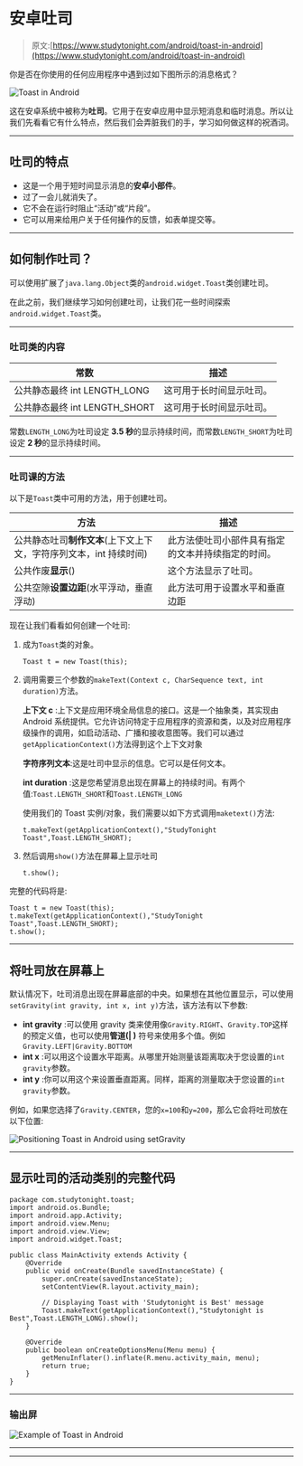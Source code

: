 # 安卓吐司

> 原文:[https://www.studytonight.com/android/toast-in-android](https://www.studytonight.com/android/toast-in-android)

你是否在你使用的任何应用程序中遇到过如下图所示的消息格式？

![Toast in Android](../Images/4aa115928ee0209c69c7a110030ec2f3.png)

这在安卓系统中被称为**吐司**。它用于在安卓应用中显示短消息和临时消息。所以让我们先看看它有什么特点，然后我们会弄脏我们的手，学习如何做这样的祝酒词。

* * *

## 吐司的特点

*   这是一个用于短时间显示消息的**安卓小部件**。
*   过了一会儿就消失了。
*   它不会在运行时阻止“活动”或“片段”。
*   它可以用来给用户关于任何操作的反馈，如表单提交等。

* * *

## 如何制作吐司？

可以使用扩展了`java.lang.Object`类的`android.widget.Toast`类创建吐司。

在此之前，我们继续学习如何创建吐司，让我们花一些时间探索`android.widget.Toast`类。

* * *

### 吐司类的内容

| 常数 | 描述 |
| --- | --- |
| 公共静态最终 int LENGTH_LONG | 这可用于长时间显示吐司。 |
| 公共静态最终 int LENGTH_SHORT | 这可用于长时间显示吐司。 |

常数`LENGTH_LONG`为吐司设定 **3.5 秒**的显示持续时间，而常数`LENGTH_SHORT`为吐司设定 **2 秒**的显示持续时间。

* * *

### 吐司课的方法

以下是`Toast`类中可用的方法，用于创建吐司。

| 方法 | 描述 |
| --- | --- |
| 公共静态吐司**制作文本**(上下文上下文，字符序列文本，int 持续时间) | 此方法使吐司小部件具有指定的文本并持续指定的时间。 |
| 公共作废**显示**() | 这个方法显示了吐司。 |
| 公共空隙**设置边距**(水平浮动，垂直浮动) | 此方法可用于设置水平和垂直边距 |

现在让我们看看如何创建一个吐司:

1.  成为`Toast`类的对象。

    ```
    Toast t = new Toast(this);
    ```

2.  调用需要三个参数的`makeText(Context c, CharSequence text, int duration)`方法。

    **上下文 c** :上下文是应用环境全局信息的接口。这是一个抽象类，其实现由 Android 系统提供。它允许访问特定于应用程序的资源和类，以及对应用程序级操作的调用，如启动活动、广播和接收意图等。我们可以通过`getApplicationContext()`方法得到这个上下文对象

    **字符序列文本**:这是吐司中显示的信息。它可以是任何文本。

    **int duration** :这是您希望消息出现在屏幕上的持续时间。有两个值:`Toast.LENGTH_SHORT`和`Toast.LENGTH_LONG`

    使用我们的 Toast 实例/对象，我们需要以如下方式调用`maketext()`方法:

    ```
    t.makeText(getApplicationContext(),"StudyTonight Toast",Toast.LENGTH_SHORT);
    ```

3.  然后调用`show()`方法在屏幕上显示吐司

    ```
    t.show();
    ```

完整的代码将是:

```
Toast t = new Toast(this);
t.makeText(getApplicationContext(),"StudyTonight Toast",Toast.LENGTH_SHORT);
t.show();
```

* * *

## 将吐司放在屏幕上

默认情况下，吐司消息出现在屏幕底部的中央。如果想在其他位置显示，可以使用`setGravity(int gravity, int x, int y)`方法，该方法有以下参数:

*   **int gravity** :可以使用 gravity 类来使用像`Gravity.RIGHT`、`Gravity.TOP`这样的预定义值，也可以使用**管道(| )** 符号来使用多个值。例如`Gravity.LEFT|Gravity.BOTTOM`
*   **int x** :可以用这个设置水平距离。从哪里开始测量该距离取决于您设置的`int gravity`参数。
*   **int y** :你可以用这个来设置垂直距离。同样，距离的测量取决于您设置的`int gravity`参数。

例如，如果您选择了`Gravity.CENTER`，您的`x=100`和`y=200`，那么它会将吐司放在以下位置:

![Positioning Toast in Android using setGravity](../Images/038a130234637b09d793acb6e4effb86.png)

* * *

## 显示吐司的活动类别的完整代码

```
package com.studytonight.toast;  
import android.os.Bundle;  
import android.app.Activity;  
import android.view.Menu;  
import android.view.View;  
import android.widget.Toast;  

public class MainActivity extends Activity {  
    @Override  
    public void onCreate(Bundle savedInstanceState) {  
        super.onCreate(savedInstanceState);  
        setContentView(R.layout.activity_main);  

        // Displaying Toast with 'Studytonight is Best' message  
        Toast.makeText(getApplicationContext(),"Studytonight is Best",Toast.LENGTH_LONG).show();  
    }  

    @Override  
    public boolean onCreateOptionsMenu(Menu menu) {  
        getMenuInflater().inflate(R.menu.activity_main, menu);  
        return true;  
    }  
}
```

* * *

### 输出屏

![Example of Toast in Android](../Images/e28250bed5c41bcdff68712d6f439b30.png)

* * *

* * *